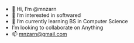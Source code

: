 - 👋 Hi, I’m @mnzarn
- 👀 I’m interested in softwared
- 🌱 I’m currently learning BS in Computer Science
-  I’m looking to collaborate on Anything
- 📫 mnzarn@gmail.com


